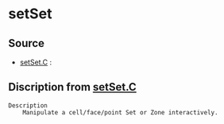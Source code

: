 # setSet

## Source

- [setSet.C](setSet.C) : 


## Discription from [setSet.C](setSet.C)

```
Description
    Manipulate a cell/face/point Set or Zone interactively.


```

